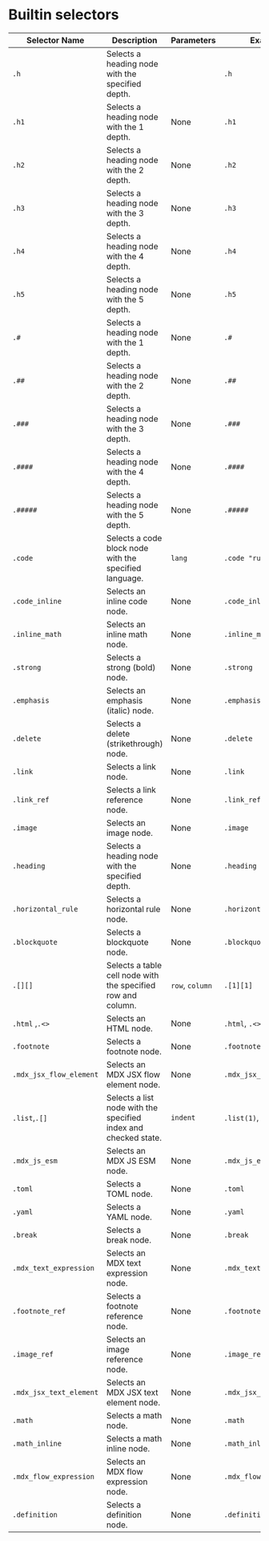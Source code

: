 # Builtin selectors

| Selector Name           | Description                                                     | Parameters      | Example                 |
| ----------------------- | --------------------------------------------------------------- | --------------- | ----------------------- |
| `.h`                    | Selects a heading node with the specified depth.                |                 | `.h`                    |
| `.h1`                   | Selects a heading node with the 1 depth.                        | None            | `.h1`                   |
| `.h2`                   | Selects a heading node with the 2 depth.                        | None            | `.h2`                   |
| `.h3`                   | Selects a heading node with the 3 depth.                        | None            | `.h3`                   |
| `.h4`                   | Selects a heading node with the 4 depth.                        | None            | `.h4`                   |
| `.h5`                   | Selects a heading node with the 5 depth.                        | None            | `.h5`                   |
| `.#`                    | Selects a heading node with the 1 depth.                        | None            | `.#`                    |
| `.##`                   | Selects a heading node with the 2 depth.                        | None            | `.##`                   |
| `.###`                  | Selects a heading node with the 3 depth.                        | None            | `.###`                  |
| `.####`                 | Selects a heading node with the 4 depth.                        | None            | `.####`                 |
| `.#####`                | Selects a heading node with the 5 depth.                        | None            | `.#####`                |
| `.code`                 | Selects a code block node with the specified language.          | `lang`          | `.code "rust"`          |
| `.code_inline`          | Selects an inline code node.                                    | None            | `.code_inline`          |
| `.inline_math`          | Selects an inline math node.                                    | None            | `.inline_math`          |
| `.strong`               | Selects a strong (bold) node.                                   | None            | `.strong`               |
| `.emphasis`             | Selects an emphasis (italic) node.                              | None            | `.emphasis`             |
| `.delete`               | Selects a delete (strikethrough) node.                          | None            | `.delete`               |
| `.link`                 | Selects a link node.                                            | None            | `.link`                 |
| `.link_ref`             | Selects a link reference node.                                  | None            | `.link_ref`             |
| `.image`                | Selects an image node.                                          | None            | `.image`                |
| `.heading`              | Selects a heading node with the specified depth.                | None            | `.heading 1`            |
| `.horizontal_rule`      | Selects a horizontal rule node.                                 | None            | `.horizontal_rule`      |
| `.blockquote`           | Selects a blockquote node.                                      | None            | `.blockquote`           |
| `.[][]`                 | Selects a table cell node with the specified row and column.    | `row`, `column` | `.[1][1]`               |
| `.html` ,`.<>`          | Selects an HTML node.                                           | None            | `.html`, `.<>`          |
| `.footnote`             | Selects a footnote node.                                        | None            | `.footnote`             |
| `.mdx_jsx_flow_element` | Selects an MDX JSX flow element node.                           | None            | `.mdx_jsx_flow_element` |
| `.list`,`.[]`           | Selects a list node with the specified index and checked state. | `indent`        | `.list(1)`, `.[1]`      |
| `.mdx_js_esm`           | Selects an MDX JS ESM node.                                     | None            | `.mdx_js_esm`           |
| `.toml`                 | Selects a TOML node.                                            | None            | `.toml`                 |
| `.yaml`                 | Selects a YAML node.                                            | None            | `.yaml`                 |
| `.break`                | Selects a break node.                                           | None            | `.break`                |
| `.mdx_text_expression`  | Selects an MDX text expression node.                            | None            | `.mdx_text_expression`  |
| `.footnote_ref`         | Selects a footnote reference node.                              | None            | `.footnote_ref`         |
| `.image_ref`            | Selects an image reference node.                                | None            | `.image_ref`            |
| `.mdx_jsx_text_element` | Selects an MDX JSX text element node.                           | None            | `.mdx_jsx_text_element` |
| `.math`                 | Selects a math node.                                            | None            | `.math`                 |
| `.math_inline`          | Selects a math inline node.                                     | None            | `.math_inline`          |
| `.mdx_flow_expression`  | Selects an MDX flow expression node.                            | None            | `.mdx_flow_expression`  |
| `.definition`           | Selects a definition node.                                      | None            | `.definition`           |
